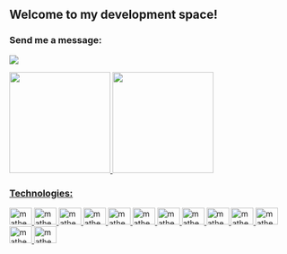 ## Welcome to my development space!

### Send me a message:

<a href="https://www.linkedin.com/in/matheus-souza-martins/"><img src="https://img.shields.io/badge/LinkedIn-0077B5?style=for-the-badge&logo=linkedin&logoColor=white"></a>


<div>
  <a href="https://github.com/Matheus-Martins13">
  <img height="180em" src="https://github-readme-stats.vercel.app/api?username=Matheus-Martins13&show_icons=true&theme=dark&include_all_commits=true&count_private=true"/>
  <img height="180em" src="https://github-readme-stats.vercel.app/api/top-langs/?username=Matheus-Martins13&layout=compact&langs_count=7&theme=dark"/>
</div>

### Technologies:
 
 <div style="display: inline_block">
  <img alt="matheus-py" height="30" width="40" src="https://cdn.jsdelivr.net/gh/devicons/devicon/icons/python/python-original.svg">
  <img alt="matheus-javascript" height="30" width="40"src="https://cdn.jsdelivr.net/gh/devicons/devicon/icons/javascript/javascript-original.svg" />
  <img alt="matheus-postgresql" height="30" width="40" src="https://cdn.jsdelivr.net/gh/devicons/devicon/icons/postgresql/postgresql-plain.svg">
  <img alt="matheus-mysql" height="30" width="40" src="https://cdn.jsdelivr.net/gh/devicons/devicon/icons/mysql/mysql-original.svg">
  <img alt="matheus-linux" height="30" width="40" src="https://cdn.jsdelivr.net/gh/devicons/devicon/icons/linux/linux-original.svg">
  <img alt="matheus-aws" height="30" width="40" src="https://cdn.jsdelivr.net/gh/devicons/devicon/icons/amazonwebservices/amazonwebservices-original.svg">
  <img alt="matheus-node" height="30" width="40" src="https://cdn.jsdelivr.net/gh/devicons/devicon/icons/nodejs/nodejs-original.svg">
  <img alt="matheus-bootstrap" height="30" width="40" src="https://cdn.jsdelivr.net/gh/devicons/devicon/icons/bootstrap/bootstrap-original.svg">
  <img alt="matheus-flask" height="30" width="40"src="https://cdn.jsdelivr.net/gh/devicons/devicon/icons/flask/flask-original.svg" />
  <img alt="matheus-django" height="30" width="40" src="https://cdn.jsdelivr.net/gh/devicons/devicon/icons/django/django-original.svg">
  <img alt="matheus-java" height="30" width="40" src="https://cdn.jsdelivr.net/gh/devicons/devicon/icons/java/java-original.svg">
  <img alt="matheus-wordpress" height="30" width="40" src="https://cdn.jsdelivr.net/gh/devicons/devicon/icons/wordpress/wordpress-plain.svg">
  <img alt="matheus-git" height="30" width="40" src="https://cdn.jsdelivr.net/gh/devicons/devicon/icons/git/git-original.svg">
 
</div>
<br>

